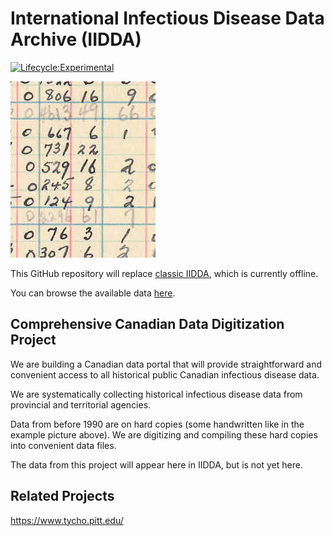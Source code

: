 # International Infectious Disease Data Archive (IIDDA)
[![Lifecycle:Experimental](https://img.shields.io/badge/Lifecycle-Experimental-339999)](<Redirect-URL>)

![Sample data file](assets/1939weeklyON.jpg)

This GitHub repository will replace [classic IIDDA](https://davidearn.mcmaster.ca/iidda), which is currently offline.

You can browse the available data [here](https://github.com/canmod/iidda/tree/main/data).

## Comprehensive Canadian Data Digitization Project

We are building a Canadian data portal that will provide straightforward and convenient access to all historical public Canadian infectious disease data.

We are systematically collecting historical infectious disease data from provincial and territorial agencies.

Data from before 1990 are on hard copies (some handwritten like in the example picture above). We are digitizing and compiling these hard copies into convenient data files.

The data from this project will appear here in IIDDA, but is not yet here.

## Related Projects

https://www.tycho.pitt.edu/




